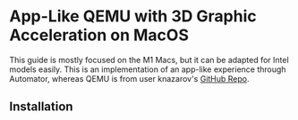 # App-Like QEMU with 3D Graphic Acceleration on MacOS

This guide is mostly focused on the M1 Macs, but it can be adapted for Intel models easily. This is an implementation of an app-like experience through Automator, whereas QEMU is from user knazarov's [GitHub Repo](https://github.com/knazarov/homebrew-qemu-virgl#readme).

## Installation

